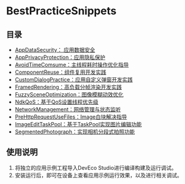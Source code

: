 # BestPracticeSnippets

## 目录

* [AppDataSecurity： 应用数据安全](AppDataSecurity)
* [AppPrivacyProtection：应用隐私保护](AppPrivacyProtection)
* [AvoidTimeComsume：主线程耗时操作优化指导](AvoidTimeComsume)
* [ComponentReuse：组件复用开发实践](ComponentReuse)
* [CustomDialogPractice：应用自定义弹窗开发实践](CustomDialogPractice)
* [FramedRendering：高负载分帧渲染开发实践](FramedRendering)
* [FuzzySceneOptimization：图像模糊动效优化](FuzzySceneOptimization)
* [NdkQoS：基于QoS设置线程优先级](NdkQoS)
* [NetworkManagement：网络管理与状态监听](NetworkManagement)
* [PreHttpRequestUseFiles：Image白块解决指导](PreHttpRequestUseFiles)
* [ImageEditTaskPool：基于TaskPool实现图片编辑功能](ImageEditTaskPool)
* [SegmentedPhotograph：实现相机分段式拍照功能](SegmentedPhotograph)

## 使用说明

1. 将独立的应用示例工程导入DevEco Studio进行编译构建及运行调试。
2. 安装运行后，即可在设备上查看应用示例运行效果，以及进行相关调试。

